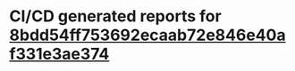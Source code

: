 # CI/CD generated reports for [8bdd54ff753692ecaab72e846e40af331e3ae374](https://github.com/hydephp/develop/commit/8bdd54ff753692ecaab72e846e40af331e3ae374)
